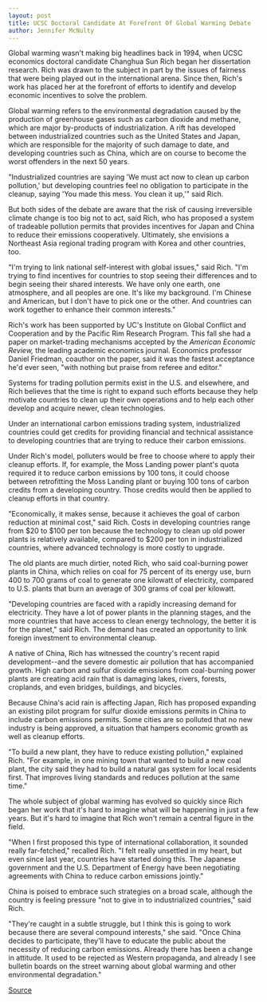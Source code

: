 ```yaml
---
layout: post
title: UCSC Doctoral Candidate At Forefront Of Global Warming Debate
author: Jennifer McNulty
---
```


Global warming wasn't making big headlines back in 1994, when UCSC economics doctoral candidate Changhua Sun Rich began her dissertation research. Rich was drawn to the subject in part by the issues of fairness that were being played out in the international arena. Since then, Rich's work has placed her at the forefront of efforts to identify and develop economic incentives to solve the problem.

Global warming refers to the environmental degradation caused by the production of greenhouse gases such as carbon dioxide and methane, which are major by-products of industrialization. A rift has developed between industrialized countries such as the United States and Japan, which are responsible for the majority of such damage to date, and developing countries such as China, which are on course to become the worst offenders in the next 50 years.

"Industrialized countries are saying 'We must act now to clean up carbon pollution,' but developing countries feel no obligation to participate in the cleanup, saying 'You made this mess. You clean it up,'" said Rich.

But both sides of the debate are aware that the risk of causing irreversible climate change is too big not to act, said Rich, who has proposed a system of tradeable pollution permits that provides incentives for Japan and China to reduce their emissions cooperatively. Ultimately, she envisions a Northeast Asia regional trading program with Korea and other countries, too.

"I'm trying to link national self-interest with global issues," said Rich. "I'm trying to find incentives for countries to stop seeing their differences and to begin seeing their shared interests. We have only one earth, one atmosphere, and all peoples are one. It's like my background. I'm Chinese and American, but I don't have to pick one or the other. And countries can work together to enhance their common interests."

Rich's work has been supported by UC's Institute on Global Conflict and Cooperation and by the Pacific Rim Research Program. This fall she had a paper on market-trading mechanisms accepted by the _American Economic Review,_ the leading academic economics journal. Economics professor Daniel Friedman, coauthor on the paper, said it was the fastest acceptance he'd ever seen, "with nothing but praise from referee and editor."

Systems for trading pollution permits exist in the U.S. and elsewhere, and Rich believes that the time is right to expand such efforts because they help motivate countries to clean up their own operations and to help each other develop and acquire newer, clean technologies.

Under an international carbon emissions trading system, industrialized countries could get credits for providing financial and technical assistance to developing countries that are trying to reduce their carbon emissions.

Under Rich's model, polluters would be free to choose where to apply their cleanup efforts. If, for example, the Moss Landing power plant's quota required it to reduce carbon emissions by 100 tons, it could choose between retrofitting the Moss Landing plant or buying 100 tons of carbon credits from a developing country. Those credits would then be applied to cleanup efforts in that country.

"Economically, it makes sense, because it achieves the goal of carbon reduction at minimal cost," said Rich. Costs in developing countries range from $20 to $100 per ton because the technology to clean up old power plants is relatively available, compared to $200 per ton in industrialized countries, where advanced technology is more costly to upgrade.

The old plants are much dirtier, noted Rich, who said coal-burning power plants in China, which relies on coal for 75 percent of its energy use, burn 400 to 700 grams of coal to generate one kilowatt of electricity, compared to U.S. plants that burn an average of 300 grams of coal per kilowatt.

"Developing countries are faced with a rapidly increasing demand for electricity. They have a lot of power plants in the planning stages, and the more countries that have access to clean energy technology, the better it is for the planet," said Rich. The demand has created an opportunity to link foreign investment to environmental cleanup.

A native of China, Rich has witnessed the country's recent rapid development--and the severe domestic air pollution that has accompanied growth. High carbon and sulfur dioxide emissions from coal-burning power plants are creating acid rain that is damaging lakes, rivers, forests, croplands, and even bridges, buildings, and bicycles.

Because China's acid rain is affecting Japan, Rich has proposed expanding an existing pilot program for sulfur dioxide emissions permits in China to include carbon emissions permits. Some cities are so polluted that no new industry is being approved, a situation that hampers economic growth as well as cleanup efforts.

"To build a new plant, they have to reduce existing pollution," explained Rich. "For example, in one mining town that wanted to build a new coal plant, the city said they had to build a natural gas system for local residents first. That improves living standards and reduces pollution at the same time."

The whole subject of global warming has evolved so quickly since Rich began her work that it's hard to imagine what will be happening in just a few years. But it's hard to imagine that Rich won't remain a central figure in the field.

"When I first proposed this type of international collaboration, it sounded really far-fetched," recalled Rich. "I felt really unsettled in my heart, but even since last year, countries have started doing this. The Japanese government and the U.S. Department of Energy have been negotiating agreements with China to reduce carbon emissions jointly."

China is poised to embrace such strategies on a broad scale, although the country is feeling pressure "not to give in to industrialized countries," said Rich.

"They're caught in a subtle struggle, but I think this is going to work because there are several compound interests," she said. "Once China decides to participate, they'll have to educate the public about the necessity of reducing carbon emissions. Already there has been a change in attitude. It used to be rejected as Western propaganda, and already I see bulletin boards on the street warning about global warming and other environmental degradation."

[Source](http://www1.ucsc.edu/oncampus/currents/97-12-08/rich.htm "Permalink to Changhua Sun Rich: 12-08-97")
